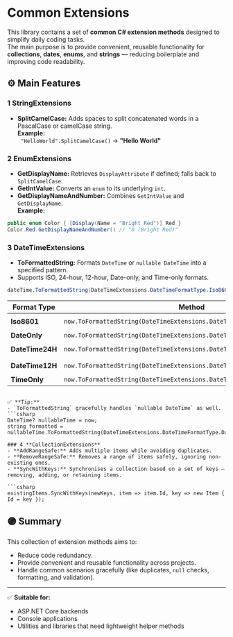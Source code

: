 ﻿# Common Extensions

This library contains a set of **common C# extension methods** designed to simplify daily coding tasks.  
The main purpose is to provide convenient, reusable functionality for **collections**, **dates**, **enums**, and **strings** — reducing boilerplate and improving code readability.

## ⚙ Main Features

### 1️ **StringExtensions**
- **SplitCamelCase:** Adds spaces to split concatenated words in a PascalCase or camelCase string.  
  **Example:**  
  ` "HelloWorld".SplitCamelCase()` → **"Hello World"**

### 2️ **EnumExtensions**
- **GetDisplayName:** Retrieves `DisplayAttribute` if defined; falls back to `SplitCamelCase`.
- **GetIntValue:** Converts an `enum` to its underlying `int`.
- **GetDisplayNameAndNumber:** Combines `GetIntValue` and `GetDisplayName`.  
  **Example:**  
```csharp
public enum Color { [Display(Name = "Bright Red")] Red }
Color.Red.GetDisplayNameAndNumber() // "0 (Bright Red)"
```

### 3️ **DateTimeExtensions**
- **ToFormattedString:** Formats `DateTime` or `nullable DateTime` into a specified pattern.  
- Supports ISO, 24-hour, 12-hour, Date-only, and Time-only formats.

```csharp
dateTime.ToFormattedString(DateTimeExtensions.DateTimeFormatType.Iso8601);
```

| Format Type | Method | Example |
|------------|---------|---------|
| **Iso8601** | `now.ToFormattedString(DateTimeExtensions.DateTimeFormatType.Iso8601)` | `2025-04-15T18:30:00` |
| **DateOnly** | `now.ToFormattedString(DateTimeExtensions.DateTimeFormatType.DateOnly)` | `2025-04-15` |
| **DateTime24H** | `now.ToFormattedString(DateTimeExtensions.DateTimeFormatType.DateTime24H)` | `2025-04-15 18:30` |
| **DateTime12H** | `now.ToFormattedString(DateTimeExtensions.DateTimeFormatType.DateTime12H)` | `2025-04-15 06:30 PM` |
| **TimeOnly** | `now.ToFormattedString(DateTimeExtensions.DateTimeFormatType.TimeOnly)` | `18:30` |
```

✅ **Tip:**  
- `ToFormattedString` gracefully handles `nullable DateTime` as well.  
```csharp
DateTime? nullableTime = now;
string formatted = nullableTime.ToFormattedString(DateTimeExtensions.DateTimeFormatType.DateTime24H);

### 4️ **CollectionExtensions**
- **AddRangeSafe:** Adds multiple items while avoiding duplicates.
- **RemoveRangeSafe:** Removes a range of items safely, ignoring non-existing ones.
- **SyncWithKeys:** Synchronises a collection based on a set of keys — removing, adding, or retaining items.

```csharp
existingItems.SyncWithKeys(newKeys, item => item.Id, key => new Item { Id = key });
```

## 🟣 Summary

This collection of extension methods aims to:
- Reduce code redundancy.
- Provide convenient and reusable functionality across projects.
- Handle common scenarios gracefully (like duplicates, `null` checks, formatting, and validation).

---

✅ **Suitable for:**  
- ASP.NET Core backends
- Console applications
- Utilities and libraries that need lightweight helper methods
